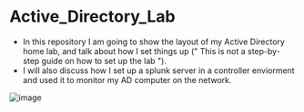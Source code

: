 # Active_Directory_Lab

- In this repository I am going to show the layout of my Active Directory home lab, and talk about how I set things up (" This is not a step-by-step guide on how to set up the lab ").
- I will also discuss how I set up a splunk server in a controller enviorment and used it to monitor my AD computer on the network.


![image](https://github.com/XavierTackett/Active_Directory_Lab/assets/116126997/9e873a68-19e3-4158-80b0-ccf24703dc89)
